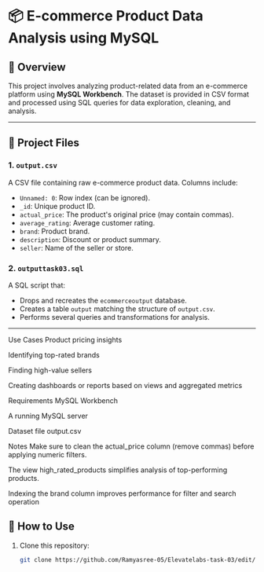 # 📦 E-commerce Product Data Analysis using MySQL

## 📝 Overview

This project involves analyzing product-related data from an e-commerce platform using **MySQL Workbench**. The dataset is provided in CSV format and processed using SQL queries for data exploration, cleaning, and analysis.

---

## 📁 Project Files

### 1. `output.csv`
A CSV file containing raw e-commerce product data. Columns include:
- `Unnamed: 0`: Row index (can be ignored).
- `_id`: Unique product ID.
- `actual_price`: The product's original price (may contain commas).
- `average_rating`: Average customer rating.
- `brand`: Product brand.
- `description`: Discount or product summary.
- `seller`: Name of the seller or store.

### 2. `outputtask03.sql`
A SQL script that:
- Drops and recreates the `ecommerceoutput` database.
- Creates a table `output` matching the structure of `output.csv`.
- Performs several queries and transformations for analysis.

---
 Use Cases
Product pricing insights

Identifying top-rated brands

Finding high-value sellers

Creating dashboards or reports based on views and aggregated metrics

Requirements
MySQL Workbench

A running MySQL server

Dataset file output.csv

 Notes
Make sure to clean the actual_price column (remove commas) before applying numeric filters.

The view high_rated_products simplifies analysis of top-performing products.

Indexing the brand column improves performance for filter and search operation

## 🔧 How to Use

1. Clone this repository:
   ```bash
   git clone https://github.com/Ramyasree-05/Elevatelabs-task-03/edit/main/README.md
